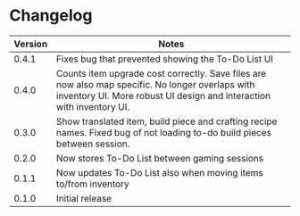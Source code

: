 # Changelog

| Version | Notes                                                           |
| ------- | --------------------------------------------------------------- |
| 0.4.1   | Fixes bug that prevented showing the To-Do List UI |
| 0.4.0   | Counts item upgrade cost correctly. Save files are now also map specific. No longer overlaps with inventory UI. More robust UI design and interaction with inventory UI. |
| 0.3.0   | Show translated item, build piece and crafting recipe names. Fixed bug of not loading to-do build pieces between session.    |
| 0.2.0   | Now stores To-Do List between gaming sessions                   |
| 0.1.1   | Now updates To-Do List also when moving items to/from inventory |
| 0.1.0   | Initial release                                                 |
